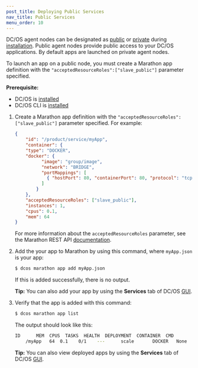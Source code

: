 ```yaml
---
post_title: Deploying Public Services
nav_title: Public Services
menu_order: 10
---
```


DC/OS agent nodes can be designated as [public](/docs/1.8/overview/concepts/#public) or [private](/docs/1.8/overview/concepts/#private) during [installation](/docs/1.8/administration/installing/). Public agent nodes provide public access to your DC/OS applications. By default apps are launched on private agent nodes. 

To launch an app on a public node, you must create a Marathon app definition with the `"acceptedResourceRoles":["slave_public"]` parameter specified.

**Prerequisite:**

- DC/OS is [installed](/docs/1.8/administration/installing/)
- DC/OS CLI is [installed](/docs/1.8/usage/cli/install/)

1.  Create a Marathon app definition with the `"acceptedResourceRoles":["slave_public"]` parameter specified. For example:

    ```json
    {
        "id": "/product/service/myApp",
        "container": {
        "type": "DOCKER",
        "docker": {
              "image": "group/image",
              "network": "BRIDGE",
              "portMappings": [
                { "hostPort": 80, "containerPort": 80, "protocol": "tcp"}
              ]
            }
        },
        "acceptedResourceRoles": ["slave_public"],
        "instances": 1,
        "cpus": 0.1,
        "mem": 64
    }
    ```

    For more information about the `acceptedResourceRoles` parameter, see the Marathon REST API [documentation](https://mesosphere.github.io/marathon/docs/rest-api.html).

1.  Add the your app to Marathon by using this command, where `myApp.json` is your app:

    ```bash
    $ dcos marathon app add myApp.json
    ```

    If this is added successfully, there is no output.
    
     **Tip:** You can also add your app by using the **Services** tab of DC/OS [GUI](/docs/1.8/usage/webinterface/#services). 

1.  Verify that the app is added with this command:

    ```bash
    $ dcos marathon app list
    ```
    
    The output should look like this:
    
    ```bash
    ID      MEM  CPUS  TASKS  HEALTH  DEPLOYMENT  CONTAINER  CMD
        /myApp   64  0.1    0/1    ---      scale       DOCKER   None
    ```
    
    **Tip:** You can also view deployed apps by using the **Services** tab of DC/OS [GUI](/docs/1.8/usage/webinterface/#services).

 [1]: /docs/1.8/tutorials/containerized-app/
 [3]: /docs/1.8/administration/installing/
 [4]: /docs/1.8/usage/cli/install/
